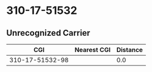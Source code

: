 # 310-17-51532
## Unrecognized Carrier


| CGI | Nearest CGI | Distance |
|-----|-------------|----------|
| 310-17-51532-98 |  | 0.0 |
